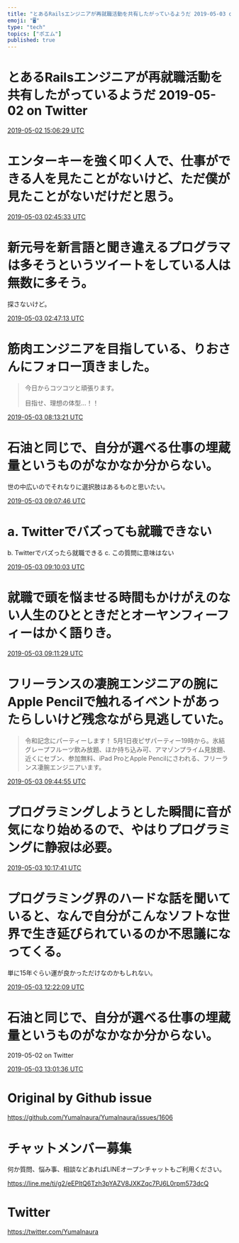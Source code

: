 ```yaml
---
title: "とあるRailsエンジニアが再就職活動を共有したがっているようだ 2019-05-03 on Twitter"
emoji: "🖥"
type: "tech"
topics: ["ポエム"]
published: true
---
```


# とあるRailsエンジニアが再就職活動を共有したがっているようだ 2019-05-02 on Twitter


<a href="https://twitter.com/YumaInaura/status/1123966999804174343">2019-05-02 15:06:29 UTC</a>
# エンターキーを強く叩く人で、仕事ができる人を見たことがないけど、ただ僕が見たことがないだけだと思う。



<a href="https://twitter.com/YumaInaura/status/1124142923434549250">2019-05-03 02:45:33 UTC</a>
# 新元号を新言語と聞き違えるプログラマは多そうというツイートをしている人は無数に多そう。


探さないけど。


<a href="https://twitter.com/YumaInaura/status/1124143346140585984">2019-05-03 02:47:13 UTC</a>
# 筋肉エンジニアを目指している、りおさんにフォロー頂きました。


>今日からコツコツと頑張ります。
>
>目指せ、理想の体型…！！

<a href="https://twitter.com/YumaInaura/status/1124225416972029952">2019-05-03 08:13:21 UTC</a>
# 石油と同じで、自分が選べる仕事の埋蔵量というものがなかなか分からない。


世の中広いのでそれなりに選択肢はあるものと思いたい。


<a href="https://twitter.com/YumaInaura/status/1124239111680811009">2019-05-03 09:07:46 UTC</a>
# a. Twitterでバズっても就職できない
b. Twitterでバズったら就職できる
c. この質問に意味はない


<a href="https://twitter.com/YumaInaura/status/1124239686631710720">2019-05-03 09:10:03 UTC</a>
# 就職で頭を悩ませる時間もかけがえのない人生のひとときだとオーヤンフィーフィーはかく語りき。



<a href="https://twitter.com/YumaInaura/status/1124240046465273857">2019-05-03 09:11:29 UTC</a>
# フリーランスの凄腕エンジニアの腕にApple Pencilで触れるイベントがあったらしいけど残念ながら見逃していた。


>令和記念にパーティーします！
>5月1日夜ピザパーティー19時から。氷結グレープフルーツ飲み放題、ほか持ち込み可、アマゾンプライム見放題、近くにセブン、参加無料、iPad ProとApple Pencilにさわれる、フリーランス凄腕エンジニアいます。

<a href="https://twitter.com/YumaInaura/status/1124248462885703681">2019-05-03 09:44:55 UTC</a>
# プログラミングしようとした瞬間に音が気になり始めるので、やはりプログラミングに静寂は必要。



<a href="https://twitter.com/YumaInaura/status/1124256709789093888">2019-05-03 10:17:41 UTC</a>
# プログラミング界のハードな話を聞いていると、なんで自分がこんなソフトな世界で生き延びられているのか不思議になってくる。
単に15年ぐらい運が良かっただけなのかもしれない。


<a href="https://twitter.com/YumaInaura/status/1124288030901096448">2019-05-03 12:22:09 UTC</a>
# 石油と同じで、自分が選べる仕事の埋蔵量というものがなかなか分からない。
  2019-05-02 on Twitter


<a href="https://twitter.com/YumaInaura/status/1124297958038622208">2019-05-03 13:01:36 UTC</a>



# Original by Github issue

https://github.com/YumaInaura/YumaInaura/issues/1606








<!-- Update From Qiita API -->

# チャットメンバー募集


何か質問、悩み事、相談などあればLINEオープンチャットもご利用ください。

https://line.me/ti/g2/eEPltQ6Tzh3pYAZV8JXKZqc7PJ6L0rpm573dcQ





# Twitter


https://twitter.com/YumaInaura


<!-- Update From Qiita API -->


